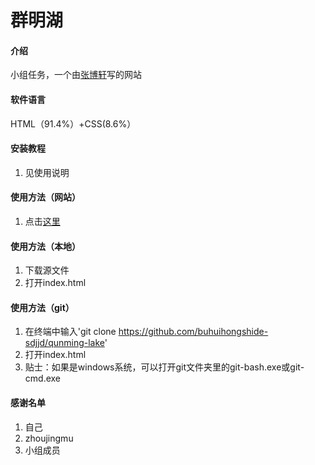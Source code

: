 # 群明湖

#### 介绍
小组任务，一个由[张博轩](https://gitee.com/buhuihongshide-sdjjd)写的网站

#### 软件语言

HTML（91.4%）+CSS(8.6%）

#### 安装教程

1.  见使用说明

#### 使用方法（网站）

1.  点击[这里](http://buhuihongshide-sdjjd.gitee.io/qunming-lake)

#### 使用方法（本地）

1.  下载源文件
2.  打开index.html

#### 使用方法（git）

1.  在终端中输入'git clone https://github.com/buhuihongshide-sdjjd/qunming-lake'
2.  打开index.html
3.  贴士：如果是windows系统，可以打开git文件夹里的git-bash.exe或git-cmd.exe

#### 感谢名单

1.    自己 
2.    zhoujingmu
3.    小组成员
